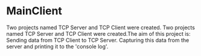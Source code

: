 # MainClient
Two projects named TCP Server and TCP Client were created.
Two projects named TCP Server and TCP Client were created.The aim of this project is:
Sending data from TCP Client to TCP Server. Capturing this data from the server and printing it to the 'console log'.
